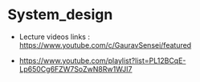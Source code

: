 # System_design

- Lecture videos links : https://www.youtube.com/c/GauravSensei/featured

- https://www.youtube.com/playlist?list=PL12BCqE-Lp650Cg6FZW7SoZwN8Rw1WJI7
    
    
  


